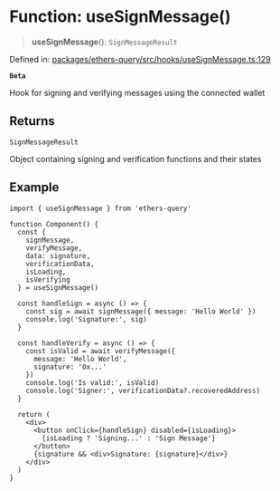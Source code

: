 # Function: useSignMessage()

> **useSignMessage**(): `SignMessageResult`

Defined in: [packages/ethers-query/src/hooks/useSignMessage.ts:129](https://github.com/Recursive-Studio/ethers-query/blob/1bdb1b329b122727a817aadaea601cbc34f09e37/packages/ethers-query/src/hooks/useSignMessage.ts#L129)

**`Beta`**

Hook for signing and verifying messages using the connected wallet

## Returns

`SignMessageResult`

Object containing signing and verification functions and their states

## Example

```tsx
import { useSignMessage } from 'ethers-query'

function Component() {
  const { 
    signMessage, 
    verifyMessage,
    data: signature,
    verificationData,
    isLoading,
    isVerifying
  } = useSignMessage()

  const handleSign = async () => {
    const sig = await signMessage({ message: 'Hello World' })
    console.log('Signature:', sig)
  }

  const handleVerify = async () => {
    const isValid = await verifyMessage({
      message: 'Hello World',
      signature: '0x...'
    })
    console.log('Is valid:', isValid)
    console.log('Signer:', verificationData?.recoveredAddress)
  }

  return (
    <div>
      <button onClick={handleSign} disabled={isLoading}>
        {isLoading ? 'Signing...' : 'Sign Message'}
      </button>
      {signature && <div>Signature: {signature}</div>}
    </div>
  )
}
```
